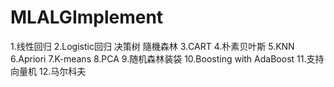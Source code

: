# MLALGImplement
1.线性回归 2.Logistic回归 决策树 隨機森林 3.CART 4.朴素贝叶斯 5.KNN 6.Apriori 7.K-means 8.PCA 9.随机森林装袋 10.Boosting with AdaBoost 11.支持向量机 12.马尔科夫
